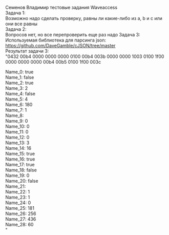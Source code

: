 Семенов Владимир тестовые задания Waveaccess<br/>
Задача 1:<br/>
Возможно надо сделать проверку, равны ли какие-либо из a, b и с или они все равны<br/>
Задача 2:<br/>
Вопросов нет, но все перепроверить еще раз надо
Задача 3:<br/>
Используемая библиотека для парсинга json: <br/>
https://github.com/DaveGamble/cJSON/tree/master<br/>
Результат задачи 3:<br/>
"0432 00b4 0000 0000 0000 0100 00b4 003b 0000 0000 1003 0100 1f00 0000 0000 0000 00b4 00b5 0100 1f00 003c<br/>

Name_0: true <br/>
Name_1: false<br/>
Name_2: true<br/>
Name_3: 2<br/>
Name_4: false<br/>
Name_5: 4<br/>
Name_6: 180<br/>
Name_7: 1<br/>
Name_8:<br/>
Name_9: 0<br/>
Name_10: 0<br/>
Name_11: 0<br/>
Name_12: 0<br/>
Name_13: 3<br/>
Name_14: 16<br/>
Name_15: true<br/>
Name_16: true<br/>
Name_17: true<br/>
Name_18: false<br/>
Name_19: 0<br/>
Name_20: false<br/>
Name_21:<br/>
Name_22: 1<br/>
Name_23: 1<br/>
Name_24: 0<br/>
Name_25: 181<br/>
Name_26: 256<br/>
Name_27: 436<br/>
Name_28: 60<br/>
"
